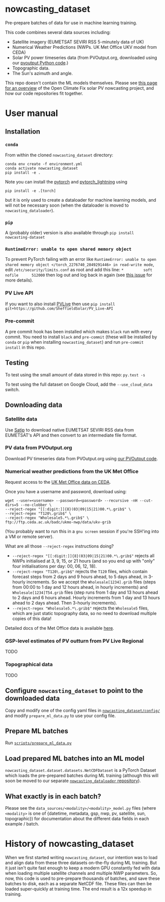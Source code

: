 # nowcasting_dataset
Pre-prepare batches of data for use in machine learning training.

This code combines several data sources including:

* Satellite imagery (EUMETSAT SEVIRI RSS 5-minutely data of UK)
* Numerical Weather Predictions (NWPs.  UK Met Office UKV model from CEDA)
* Solar PV power timeseries data (from PVOutput.org, downloaded using
  our [pvoutput Python code](https://github.com/openclimatefix/pvoutput).)
* Topographic data.
* The Sun's azimuth and angle.

This repo doesn't contain the ML models themselves.  Please see [this
page for an overview](https://github.com/openclimatefix/nowcasting) of
the Open Climate Fix solar PV nowcasting project, and how our code
repositories fit together.


# User manual

## Installation

### `conda`

From within the cloned `nowcasting_dataset` directory:

```shell
conda env create -f environment.yml
conda activate nowcasting_dataset
pip install -e .
```

Note you can install the [pytorch](https://github.com/pytorch/pytorch)
and [pytorch_lightning](https://github.com/PyTorchLightning/pytorch-lightning) using
```shell
pip install -e .[torch]
```
but it is only used to create a dataloader for machine learning models, and will not be necessary
soon (when the dataloader is moved to `nowcasting_dataloader`).


### `pip`

A (probably older) version is also available through `pip install nowcasting-dataset`


### `RuntimeError: unable to open shared memory object`

To prevent PyTorch failing with an error like `RuntimeError: unable to open shared memory object </torch_2276740_2849291446> in read-write mode`, edit `/etc/security/limits.conf` as root and add this line: `*		 soft	 nofile		 512000` then log out and log back in again  (see [this issue](https://github.com/openclimatefix/nowcasting_dataset/issues/158) for more details).


### PV Live API
If you want to also install [PVLive](https://github.com/SheffieldSolar/PV_Live-API) then use `pip install git+https://github.com/SheffieldSolar/PV_Live-API
`

### Pre-commit

A pre commit hook has been installed which makes `black` run with every commit. You need to install
`black` and `pre-commit` (these will be installed by `conda` or `pip` when installing
`nowcasting_dataset`) and run `pre-commit install` in this repo.


## Testing

To test using the small amount of data stored in this repo: `py.test -s`

To test using the full dataset on Google Cloud, add the `--use_cloud_data` switch.


## Downloading data

### Satellite data

Use [Satip](https://github.com/openclimatefix/Satip) to download
  native EUMETSAT SEVIRI RSS data from EUMETSAT's API and then convert
  to an intermediate file format.


### PV data from PVOutput.org

Download PV timeseries data from PVOutput.org using
[our PVOutput code](https://github.com/openclimatefix/pvoutput).


### Numerical weather predictions from the UK Met Office

Request access to the [UK Met Office data on CEDA](https://catalogue.ceda.ac.uk/uuid/f47bc62786394626b665e23b658d385f).

Once you have a username and password, download using:

```shell
wget --user=<username> --password=<password> --recursive -nH --cut-dirs=5 --no-clobber \
--reject-regex "[[:digit:]]{8}(03|09|15|21)00.*\.grib$" \
--reject-regex "T120\.grib$" \
--reject-regex "Wholesale5.*\.grib$" \
ftp://ftp.ceda.ac.uk/badc/ukmo-nwp/data/ukv-grib
```

(You probably want to run this in a `gnu screen` session if you're SSH'ing into a VM or remote server).

What are all those `--reject-regex` instructions doing?

* `--reject-regex "[[:digit:]]{8}(03|09|15|21)00.*\.grib$"` rejects all NWPs initialised at
  3, 9, 15, or 21 hours (and so you end up with "only" four initialisations per day: 00, 06, 12, 18).
* `--reject-regex "T120\.grib$"` rejects the `T120` files, which contain forecast steps from
  2 days and 9 hours ahead, to 5 days ahead, in 3-hourly increments.  So we accept the
  `Wholesale[1234].grib` files (steps from 00:00 to 1 day and 12 hours ahead, in hourly increments)
  and `Wholesale[1234]T54.grib` files (step runs from 1 day and 13 hours ahead to 2 days and 6 hours
  ahead.  Hourly increments from 1 day and 13 hours ahead to 2 days ahead.
  Then 3-hourly increments).
* `--reject-regex "Wholesale5.*\.grib$"` rejects the `Wholesale5` files, which are just static
  topography data, so no need to download multiple copies of this data!

Detailed docs of the Met Office data is available [here](http://cedadocs.ceda.ac.uk/1334/1/uk_model_data_sheet_lores1.pdf).


### GSP-level estimates of PV outturn from PV Live Regional

TODO


### Topographical data

TODO


## Configure `nowcasting_dataset` to point to the downloaded data

Copy and modify one of the config yaml files in
[`nowcasting_dataset/config/`](https://github.com/openclimatefix/nowcasting_dataset/tree/main/nowcasting_dataset/config)
and modify `prepare_ml_data.py` to use your config file.


## Prepare ML batches

Run [`scripts/prepare_ml_data.py`](https://github.com/openclimatefix/nowcasting_dataset/blob/main/scripts/prepare_ml_data.py)


## Load prepared ML batches into an ML model

`nowcasting_dataset.dataset.datasets.NetCDFDataset` is a PyTorch
Dataset which loads the pre-prepared batches during ML training
(although this will soon be moved to our separate
[`nowcasting_dataloader`
repository](https://github.com/openclimatefix/nowcasting_dataloader)).


## What exactly is in each batch?

Please see the `data_sources/<modality>/<modality>_model.py` files
(where `<modality>` is one of {datetime, metadata, gsp, nwp, pv,
satellite, sun, topographic}) for documentation about the different
data fields in each example / batch.


# History of nowcasting_dataset

When we first started writing `nowcasting_dataset`, our intention was
to load and align data from these three datasets on-the-fly during ML
training.  But it just isn't quite fast enough to keep a modern GPU constantly fed
with data when loading multiple satellite channels and multiple NWP
parameters.  So, now, this code is used to pre-prepare thousands of
batches, and save these batches to disk, each as a separate NetCDF
file.  These files can then be loaded super-quickly at training time.
The end result is a 12x speedup in training.

